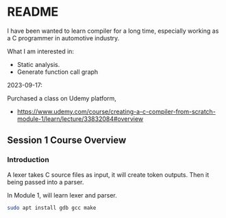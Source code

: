 # README

I have been wanted to learn compiler for a long time, especially working as a C programmer in automotive industry.

What I am interested in:

- Static analysis.
- Generate function call graph

2023-09-17:

Purchased a class on Udemy platform,

- <https://www.udemy.com/course/creating-a-c-compiler-from-scratch-module-1/learn/lecture/33832084#overview>

## Session 1 Course Overview

### Introduction

A lexer takes C source files as input, it will create token outputs. Then it being passed into a parser.

In Module 1, will learn lexer and parser.

```bash
sudo apt install gdb gcc make
```
